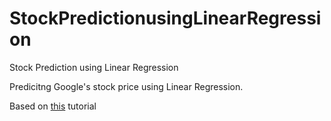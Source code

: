 # StockPredictionusingLinearRegression
Stock Prediction using Linear Regression

Predicitng Google's stock price using Linear Regression. 

Based on [this](http://beancoder.com/linear-regression-stock-prediction/) tutorial
